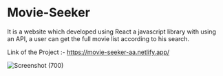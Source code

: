 # Movie-Seeker
It is a website which developed using React a javascript library with using an API, a user can get the full movie list according to his search.

Link of the Project :- https://movie-seeker-aa.netlify.app/


![Screenshot (700)](https://github.com/md-arif-alam/Movie-Seeker/assets/129614679/cf4a7d72-2523-4661-ab52-368c96fad90a)
